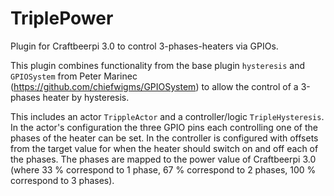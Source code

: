 # TriplePower
Plugin for Craftbeerpi 3.0 to control 3-phases-heaters via GPIOs.

This plugin combines functionality from the base plugin ``hysteresis`` and ``GPIOSystem`` from Peter Marinec (https://github.com/chiefwigms/GPIOSystem) to allow the control of a 3-phases heater by hysteresis. 

This includes an actor `TrippleActor` and a controller/logic `TripleHysteresis`. In the actor's configuration the three GPIO pins each controlling one of the phases of the heater can be set. In the controller is configured with offsets from the target value for when the heater should switch on and off each of the phases. The phases are mapped to the power value of Craftbeerpi 3.0 (where 33 % correspond to 1 phase, 67 % correspond to 2 phases, 100 % correspond to 3 phases).
